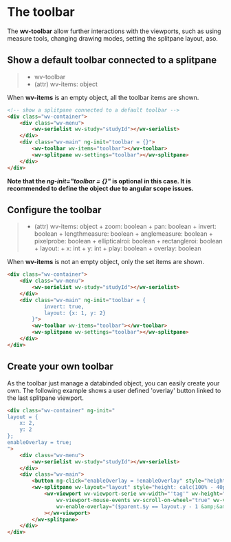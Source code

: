 # The toolbar

The **wv-toolbar** allow further interactions with the viewports, such as using measure tools, changing drawing modes, setting the splitpane layout, aso.

## Show a default toolbar connected to a splitpane

> - wv-toolbar
> - (attr) wv-items: object

When **wv-items** is an empty object, all the toolbar items are shown.

```html
<!-- show a splitpane connected to a default toolbar -->
<div class="wv-container">
    <div class="wv-menu">
        <wv-serielist wv-study="studyId"></wv-serielist>
    </div>
    <div class="wv-main" ng-init="toolbar = {}">
        <wv-toolbar wv-items="toolbar"></wv-toolbar>
        <wv-splitpane wv-settings="toolbar"></wv-splitpane>
    </div>
</div>
```

__Note that the *ng-init="toolbar = {}"* is optional in this case. It is recommended to define the object due to angular scope issues.__

## Configure the toolbar

> - (attr) wv-items: object
>       + zoom: boolean
>       + pan: boolean
>       + invert: boolean
>       + lengthmeasure: boolean
>       + anglemeasure: boolean
>       + pixelprobe: boolean
>       + ellipticalroi: boolean
>       + rectangleroi: boolean
>       + layout:
>           +   x: int
>           +   y: int
>       + play: boolean
>       + overlay: boolean

When **wv-items** is not an empty object, only the set items are shown.

```html
<div class="wv-container">
    <div class="wv-menu">
        <wv-serielist wv-study="studyId"></wv-serielist>
    </div>
    <div class="wv-main" ng-init="toolbar = {
            invert: true,
            layout: {x: 1, y: 2}
        }">
        <wv-toolbar wv-items="toolbar"></wv-toolbar>
        <wv-splitpane wv-settings="toolbar"></wv-splitpane>
    </div>
</div>
```


## Create your own toolbar

As the toolbar just manage a databinded object, you can easily create your own. 
The following example shows a user defined 'overlay' button linked to the last splitpane viewport.

```html
<div class="wv-container" ng-init="
layout = {
    x: 2,
    y: 2
};
enableOverlay = true;
">
    <div class="wv-menu">
        <wv-serielist wv-study="studyId"></wv-serielist>
    </div>
    <div class="wv-main">
        <button ng-click="enableOverlay = !enableOverlay" style="height: 40px; margin: 0;">toggle last overlay</button>
        <wv-splitpane wv-layout="layout" style="height: calc(100% - 40px); display:block;">
            <wv-viewport wv-viewport-serie wv-width="'tag'" wv-height="'tag'"
                wv-viewport-mouse-events wv-scroll-on-wheel="true" wv-viewport-droppable
                wv-enable-overlay="($parent.$y == layout.y - 1 &amp;&amp; $parent.$x == layout.x - 1) ? enableOverlay : true"
            ></wv-viewport>
        </wv-splitpane>
    </div>
</div>
```
